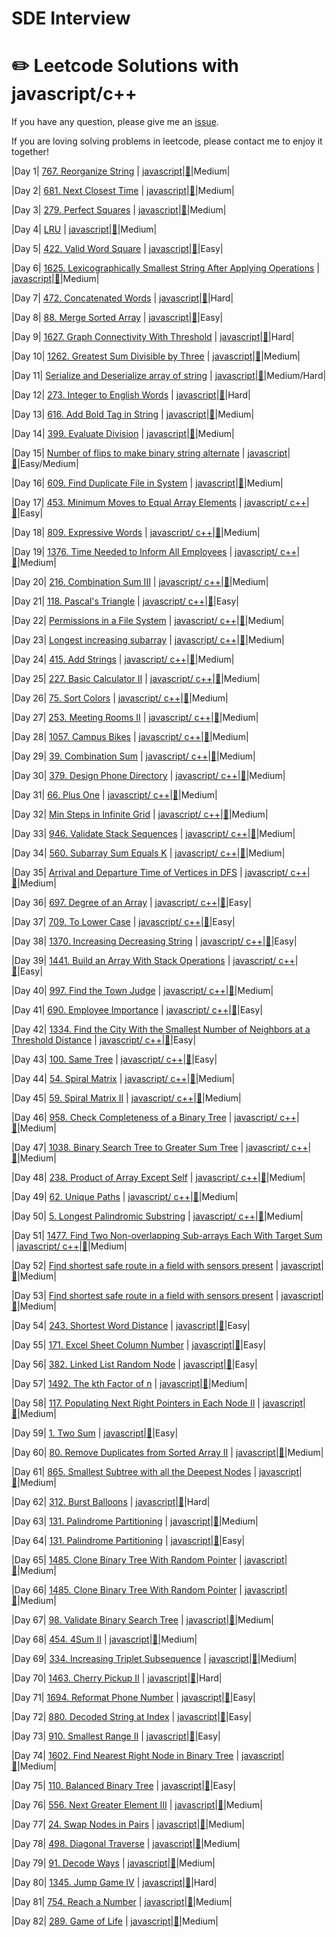 # SDE Interview
# :pencil2: Leetcode Solutions with javascript/c++

If you have any question, please give me an [issue](https://github.com/swolecoder/365DaysOfAlgorithm/issues).

If you are loving solving problems in leetcode, please contact me to enjoy it together!

<!-- (Notes: :lock: means you need to buy a book from Leetcode to unlock the problem) -->

<!-- |  #  | Title | Source Code | Article | Difficulty |
| :-: | :---: | :---------: | :-----: | :--------: | -->

|Day 1| [767. Reorganize String](https://leetcode.com/problems/reorganize-string/) | [javascript]()|[:memo:](https://leetcode.com/problems/reorganize-string/)|Medium|

|Day 2| [681. Next Closest Time](https://leetcode.com/problems/next-closest-time/) | [javascript]()|[:memo:](https://leetcode.com/problems/next-closest-time/)|Medium|

|Day 3| [279. Perfect Squares](https://leetcode.com/problems/perfect-squares/) | [javascript]()|[:memo:](https://leetcode.com/problems/perfect-squares/)|Medium|

|Day 4| [LRU]() | [javascript]()|[:memo:]()|Medium|

|Day 5| [422. Valid Word Square](https://leetcode.com/problems/valid-word-square/) | [javascript]()|[:memo:](https://leetcode.com/problems/valid-word-square/)|Easy|

|Day 6| [1625. Lexicographically Smallest String After Applying Operations](https://leetcode.com/problems/lexicographically-smallest-string-after-applying-operations/) | [javascript]()|[:memo:](https://leetcode.com/problems/lexicographically-smallest-string-after-applying-operations/)|Medium|


|Day 7| [472. Concatenated Words](https://leetcode.com/problems/concatenated-words/) | [javascript]()|[:memo:](https://leetcode.com/problems/concatenated-words/)|Hard|

|Day 8| [88. Merge Sorted Array](https://leetcode.com/problems/merge-sorted-array/) | [javascript]()|[:memo:](https://leetcode.com/problems/merge-sorted-array/)|Easy|

|Day 9| [1627. Graph Connectivity With Threshold](https://leetcode.com/problems/graph-connectivity-with-threshold/) | [javascript]()|[:memo:](https://leetcode.com/problems/graph-connectivity-with-threshold/)|Hard|

|Day 10| [1262. Greatest Sum Divisible by Three](https://leetcode.com/problems/greatest-sum-divisible-by-three/) | [javascript]()|[:memo:](https://leetcode.com/problems/greatest-sum-divisible-by-three/)|Medium|

|Day 11| [Serialize and Deserialize array of string](https://www.geeksforgeeks.org/serialize-deserialize-array-string/) | [javascript]()|[:memo:](https://www.geeksforgeeks.org/serialize-deserialize-array-string/)|Medium/Hard|

|Day 12| [273. Integer to English Words](https://leetcode.com/problems/integer-to-english-words/) | [javascript]()|[:memo:](https://leetcode.com/problems/integer-to-english-words/)|Hard|


|Day 13| [616. Add Bold Tag in String](https://leetcode.com/problems/add-bold-tag-in-string/) | [javascript]()|[:memo:](https://leetcode.com/problems/add-bold-tag-in-string/)|Medium|


|Day 14| [399. Evaluate Division](https://leetcode.com/problems/evaluate-division/) | [javascript]()|[:memo:](https://leetcode.com/problems/evaluate-division/)|Medium|

|Day 15| [Number of flips to make binary string alternate](https://www.geeksforgeeks.org/number-flips-make-binary-string-alternate/) | [javascript]()|[:memo:](https://www.geeksforgeeks.org/number-flips-make-binary-string-alternate/)|Easy/Medium|

|Day 16| [609. Find Duplicate File in System](https://leetcode.com/problems/find-duplicate-file-in-system/) | [javascript]()|[:memo:](https://leetcode.com/problems/find-duplicate-file-in-system/)|Medium|

|Day 17| [453. Minimum Moves to Equal Array Elements](https://leetcode.com/problems/minimum-moves-to-equal-array-elements/) | [javascript/ c++]()|[:memo:](https://leetcode.com/problems/minimum-moves-to-equal-array-elements/)|Easy|

|Day 18| [809. Expressive Words](https://leetcode.com/problems/expressive-words/) | [javascript/ c++]()|[:memo:](https://leetcode.com/problems/expressive-words/)|Medium|


|Day 19| [1376. Time Needed to Inform All Employees](https://leetcode.com/problems/time-needed-to-inform-all-employees/) | [javascript/ c++]()|[:memo:](https://leetcode.com/problems/time-needed-to-inform-all-employees/)|Medium|

|Day 20| [216. Combination Sum III](https://leetcode.com/problems/combination-sum-iii/) | [javascript/ c++]()|[:memo:](https://leetcode.com/problems/time-needed-to-inform-all-employees/)|Medium|

|Day 21| [118. Pascal's Triangle](https://leetcode.com/problems/pascals-triangle/) | [javascript/ c++]()|[:memo:](https://leetcode.com/problems/pascals-triangle/)|Easy|

|Day 22| [Permissions in a File System](https://leetcode.com/discuss/interview-question/417262/Dropbox-or-Phone-Screen-or-Permissions-in-a-File-System) | [javascript/ c++]()|[:memo:](https://leetcode.com/discuss/interview-question/417262/Dropbox-or-Phone-Screen-or-Permissions-in-a-File-System)|Medium|

|Day 23| [Longest increasing subarray](https://www.geeksforgeeks.org/longest-increasing-subarray/) | [javascript/ c++]()|[:memo:](https://www.geeksforgeeks.org/longest-increasing-subarray/)|Medium|

|Day 24| [415. Add Strings](https://leetcode.com/problems/add-strings/) | [javascript/ c++]()|[:memo:](https://leetcode.com/problems/add-strings/)|Medium|

|Day 25| [227. Basic Calculator II](https://leetcode.com/problems/basic-calculator-ii/) | [javascript/ c++]()|[:memo:](https://leetcode.com/problems/basic-calculator-ii/)|Medium|

|Day 26| [75. Sort Colors](https://leetcode.com/problems/sort-colors/) | [javascript/ c++]()|[:memo:](https://leetcode.com/problems/sort-colors/)|Medium|

|Day 27| [253. Meeting Rooms II](https://leetcode.com/problems/meeting-rooms-ii/) | [javascript/ c++]()|[:memo:](https://leetcode.com/problems/meeting-rooms-ii/)|Medium|

|Day 28| [1057. Campus Bikes](https://leetcode.com/problems/campus-bikes/) | [javascript/ c++]()|[:memo:](https://leetcode.com/problems/campus-bikes/i/)|Medium|


|Day 29| [39. Combination Sum](https://leetcode.com/problems/combination-sum/) | [javascript/ c++]()|[:memo:](https://leetcode.com/problems/combination-sum/)|Medium|

|Day 30| [379. Design Phone Directory](https://leetcode.com/problems/design-phone-directory/) | [javascript/ c++]()|[:memo:](https://leetcode.com/problems/design-phone-directory/)|Medium|

|Day 31| [66. Plus One](https://leetcode.com/problems/plus-one/) | [javascript/ c++]()|[:memo:](https://leetcode.com/problems/plus-one/)|Medium|

|Day 32| [Min Steps in Infinite Grid](https://www.interviewbit.com/problems/min-steps-in-infinite-grid/) | [javascript/ c++]()|[:memo:](https://www.interviewbit.com/problems/min-steps-in-infinite-grid/)|Medium|

|Day 33| [946. Validate Stack Sequences](https://leetcode.com/problems/validate-stack-sequences/) | [javascript/ c++]()|[:memo:](https://leetcode.com/problems/validate-stack-sequences/)|Medium|

|Day 34| [560. Subarray Sum Equals K](https://leetcode.com/problems/subarray-sum-equals-k/) | [javascript/ c++]()|[:memo:](https://leetcode.com/problems/subarray-sum-equals-k/)|Medium|

|Day 35| [Arrival and Departure Time of Vertices in DFS](https://www.techiedelight.com/arrival-departure-time-vertices-dfs/) | [javascript/ c++]()|[:memo:](https://www.techiedelight.com/arrival-departure-time-vertices-dfs/)|Medium|

|Day 36| [697. Degree of an Array](https://leetcode.com/problems/degree-of-an-array/) | [javascript/ c++]()|[:memo:](https://leetcode.com/problems/degree-of-an-array/)|Easy|

|Day 37| [709. To Lower Case](https://leetcode.com/problems/to-lower-case/) | [javascript/ c++]()|[:memo:](https://leetcode.com/problems/to-lower-case/)|Easy|

|Day 38| [1370. Increasing Decreasing String](https://leetcode.com/problems/increasing-decreasing-string/) | [javascript/ c++]()|[:memo:](https://leetcode.com/problems/increasing-decreasing-string/)|Easy|

|Day 39| [1441. Build an Array With Stack Operations](https://leetcode.com/problems/build-an-array-with-stack-operations/) | [javascript/ c++]()|[:memo:](https://leetcode.com/problems/build-an-array-with-stack-operations/)|Easy|

|Day 40| [997. Find the Town Judge](https://leetcode.com/problems/find-the-town-judge/) | [javascript/ c++]()|[:memo:](https://leetcode.com/problems/find-the-town-judge/)|Medium|

|Day 41| [690. Employee Importance](https://leetcode.com/problems/employee-importance/) | [javascript/ c++]()|[:memo:](https://leetcode.com/problems/employee-importance/)|Easy|

|Day 42| [1334. Find the City With the Smallest Number of Neighbors at a Threshold Distance](https://leetcode.com/problems/find-the-city-with-the-smallest-number-of-neighbors-at-a-threshold-distance/) | [javascript/ c++]()|[:memo:](https://leetcode.com/problems/find-the-city-with-the-smallest-number-of-neighbors-at-a-threshold-distance/)|Easy|


|Day 43| [100. Same Tree](https://leetcode.com/problems/same-tree/) | [javascript/ c++]()|[:memo:](https://leetcode.com/problems/same-tree/)|Easy|

|Day 44| [54. Spiral Matrix](https://leetcode.com/problems/spiral-matrix/) | [javascript/ c++]()|[:memo:](https://leetcode.com/problems/spiral-matrix/)|Medium|

|Day 45| [59. Spiral Matrix II](https://leetcode.com/problems/spiral-matrix-ii/) | [javascript/ c++]()|[:memo:](https://leetcode.com/problems/spiral-matrix-ii/)|Medium|

|Day 46| [958. Check Completeness of a Binary Tree](https://leetcode.com/problems/check-completeness-of-a-binary-tree/) | [javascript/ c++]()|[:memo:](https://leetcode.com/problems/check-completeness-of-a-binary-tree/)|Medium|


|Day 47| [1038. Binary Search Tree to Greater Sum Tree](https://leetcode.com/problems/binary-search-tree-to-greater-sum-tree/) | [javascript/ c++]()|[:memo:](https://leetcode.com/problems/binary-search-tree-to-greater-sum-tree/)|Medium|


|Day 48| [238. Product of Array Except Self](https://leetcode.com/problems/product-of-array-except-self/) | [javascript/ c++]()|[:memo:](https://leetcode.com/problems/product-of-array-except-self/)|Medium|

|Day 49| [62. Unique Paths](https://leetcode.com/problems/unique-paths/) | [javascript/ c++]()|[:memo:](https://leetcode.com/problems/unique-paths/)|Medium|

|Day 50| [5. Longest Palindromic Substring](https://leetcode.com/problems/longest-palindromic-substring/) | [javascript/ c++]()|[:memo:](https://leetcode.com/problems/longest-palindromic-substring/)|Medium|


|Day 51| [1477. Find Two Non-overlapping Sub-arrays Each With Target Sum](https://leetcode.com/problems/find-two-non-overlapping-sub-arrays-each-with-target-sum/) | [javascript/ c++]()|[:memo:](https://leetcode.com/problems/find-two-non-overlapping-sub-arrays-each-with-target-sum/)|Medium|

|Day 52| [Find shortest safe route in a field with sensors present](https://www.techiedelight.com/find-shortest-safe-route-field-sensors-present/) | [javascript]()|[:memo:](https://www.techiedelight.com/find-shortest-safe-route-field-sensors-present/)|Medium|

|Day 53| [Find shortest safe route in a field with sensors present](https://www.techiedelight.com/find-shortest-safe-route-field-sensors-present/) | [javascript]()|[:memo:](https://www.techiedelight.com/find-shortest-safe-route-field-sensors-present/)|Medium|

|Day 54| [243. Shortest Word Distance](https://leetcode.com/problems/shortest-word-distance/) | [javascript]()|[:memo:](https://leetcode.com/problems/shortest-word-distance/)|Easy|

|Day 55| [171. Excel Sheet Column Number](https://leetcode.com/problems/excel-sheet-column-number/) | [javascript]()|[:memo:](https://leetcode.com/problems/excel-sheet-column-number/)|Easy|

|Day 56| [382. Linked List Random Node](https://leetcode.com/problems/linked-list-random-node/) | [javascript]()|[:memo:](https://leetcode.com/problems/linked-list-random-node/)|Easy|

|Day 57| [1492. The kth Factor of n](https://leetcode.com/problems/the-kth-factor-of-n/) | [javascript]()|[:memo:](https://leetcode.com/problems/the-kth-factor-of-n/)|Medium|

|Day 58| [117. Populating Next Right Pointers in Each Node II](https://leetcode.com/problems/populating-next-right-pointers-in-each-node-ii/) | [javascript]()|[:memo:](https://leetcode.com/problems/populating-next-right-pointers-in-each-node-ii/)|Medium|

|Day 59| [1. Two Sum](https://leetcode.com/problems/two-sum/) | [javascript]()|[:memo:](https://leetcode.com/problems/two-sum/)|Easy|

|Day 60| [80. Remove Duplicates from Sorted Array II](https://leetcode.com/problems/remove-duplicates-from-sorted-array-ii/) | [javascript]()|[:memo:](https://leetcode.com/problems/remove-duplicates-from-sorted-array-ii/)|Medium|

|Day 61| [865. Smallest Subtree with all the Deepest Nodes](https://leetcode.com/problems/smallest-subtree-with-all-the-deepest-nodes/) | [javascript]()|[:memo:](https://leetcode.com/problems/smallest-subtree-with-all-the-deepest-nodes/)|Medium|

|Day 62| [312. Burst Balloons](https://leetcode.com/problems/burst-balloons/) | [javascript]()|[:memo:](https://leetcode.com/problems/burst-balloons/)|Hard|

|Day 63| [131. Palindrome Partitioning](https://leetcode.com/problems/palindrome-partitioning/) | [javascript]()|[:memo:](https://leetcode.com/problems/palindrome-partitioning/)|Medium|

|Day 64| [131. Palindrome Partitioning](https://leetcode.com/problems/squares-of-a-sorted-array/) | [javascript]()|[:memo:](https://leetcode.com/problems/squares-of-a-sorted-array/)|Easy|

|Day 65| [1485. Clone Binary Tree With Random Pointer](https://leetcode.com/problems/clone-binary-tree-with-random-pointer/) | [javascript]()|[:memo:](https://leetcode.com/problems/clone-binary-tree-with-random-pointer/)|Medium|

|Day 66| [1485. Clone Binary Tree With Random Pointer](https://leetcode.com/problems/clone-binary-tree-with-random-pointer/) | [javascript]()|[:memo:](https://leetcode.com/problems/clone-binary-tree-with-random-pointer/)|Medium|

|Day 67| [98. Validate Binary Search Tree](https://leetcode.com/problems/validate-binary-search-tree/) | [javascript]()|[:memo:](https://leetcode.com/problems/validate-binary-search-tree/)|Medium|

|Day 68| [454. 4Sum II](https://leetcode.com/problems/4sum-ii/) | [javascript]()|[:memo:](https://leetcode.com/problems/4sum-ii/)|Medium|


|Day 69| [334. Increasing Triplet Subsequence](https://leetcode.com/problems/increasing-triplet-subsequence/) | [javascript]()|[:memo:](https://leetcode.com/problems/increasing-triplet-subsequence/)|Medium|

|Day 70| [1463. Cherry Pickup II](https://leetcode.com/problems/cherry-pickup-ii/submissions/) | [javascript]()|[:memo:](https://leetcode.com/problems/cherry-pickup-ii/submissions/)|Hard|

|Day 71| [1694. Reformat Phone Number](https://leetcode.com/problems/reformat-phone-number/) | [javascript]()|[:memo:](https://leetcode.com/problems/reformat-phone-number/)|Easy|

|Day 72| [880. Decoded String at Index](https://leetcode.com/problems/decoded-string-at-index/) | [javascript]()|[:memo:](https://leetcode.com/problems/decoded-string-at-index/)|Easy|

|Day 73| [910. Smallest Range II](https://leetcode.com/problems/smallest-range-ii/) | [javascript]()|[:memo:](https://leetcode.com/problems/smallest-range-ii/)|Easy|

|Day 74| [1602. Find Nearest Right Node in Binary Tree](https://leetcode.com/problems/find-nearest-right-node-in-binary-tree/) | [javascript]()|[:memo:](https://leetcode.com/problems/find-nearest-right-node-in-binary-tree/)|Medium|

|Day 75| [110. Balanced Binary Tree](https://leetcode.com/problems/balanced-binary-tree/) | [javascript]()|[:memo:](https://leetcode.com/problems/balanced-binary-tree/)|Easy|


|Day 76| [556. Next Greater Element III](https://leetcode.com/problems/next-greater-element-iii/) | [javascript]()|[:memo:](https://leetcode.com/problems/next-greater-element-iii/)|Medium|


|Day 77| [24. Swap Nodes in Pairs](https://leetcode.com/problems/swap-nodes-in-pairs/) | [javascript]()|[:memo:](https://leetcode.com/problems/swap-nodes-in-pairs/)|Medium|

|Day 78| [498. Diagonal Traverse](https://leetcode.com/problems/diagonal-traverse/) | [javascript]()|[:memo:](https://leetcode.com/problems/diagonal-traverse/)|Medium|

|Day 79| [91. Decode Ways](https://leetcode.com/problems/decode-ways/) | [javascript]()|[:memo:](https://leetcode.com/problems/decode-ways/)|Medium|

|Day 80| [1345. Jump Game IV](https://leetcode.com/problems/jump-game-iv/) | [javascript]()|[:memo:](https://leetcode.com/problems/jump-game-iv/)|Hard|

|Day 81| [754. Reach a Number](https://leetcode.com/problems/reach-a-number/) | [javascript]()|[:memo:](https://leetcode.com/problems/reach-a-number/)|Medium|

|Day 82| [289. Game of Life](https://leetcode.com/problems/game-of-life/) | [javascript]()|[:memo:](https://leetcode.com/problems/game-of-life/)|Medium|